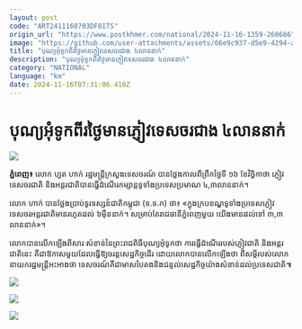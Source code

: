 ```yaml
---
layout: post
code: "ART2411160703DF0ITS"
origin_url: "https://www.postkhmer.com/national/2024-11-16-1359-260686"
image: "https://github.com/user-attachments/assets/66e9c937-d5e9-4294-adc0-971e3da8e58e"
title: "បុណ្យ​អុំទូក​ពីរ​ថ្ងៃ​មាន​ភ្ញៀវ​ទេសចរ​ជាង ៤​លាន​នាក់"
description: "​​បុណ្យ​អុំទូក​ពីរ​ថ្ងៃ​មាន​ភ្ញៀវ​ទេសចរ​ជាង ៤​លាន​នាក់​"
category: "NATIONAL"
language: "km"
date: 2024-11-16T07:31:06.416Z
---
```


# បុណ្យ​អុំទូក​ពីរ​ថ្ងៃ​មាន​ភ្ញៀវ​ទេសចរ​ជាង ៤​លាន​នាក់

![](https://github.com/user-attachments/assets/e7ace3ca-4e93-4fee-89ca-b11e4123a139)

**ភ្នំពេញ៖** លោក ហួត ហាក់​ រដ្ឋមន្ដ្រី​ក្រសួង​ទេសចរណ៍ បានថ្លែង​កាលពីព្រឹក​ថ្ងៃទី ១៦ ខែ​វិច្ឆិកា​ថា ភ្ញៀវ​ទេសចរ​ជាតិ និង​អន្ដរជាតិ​បាន​ធ្វើដំណើរ​កម្សាន្ដ​ទូទាំង​ប្រទេស​ប្រមាណ ៤​,៣​លាននាក់​។

លោក ហាក់ បានថ្លែង​ប្រាប់​ទូរទស្សន៍ជាតិ​កម្ពុជា (ទ.ទ.ក)​ ថា​៖ «ក្នុង​ក្របខណ្ឌ​ទូទាំង​ប្រទេស​ ភ្ញៀវ​ទេសចរ​អន្ដរជាតិ​មាន​រហូតដល់ ៦​ម៉ឺន​នាក់​។ សម្រាប់តែ​រាជធានីភ្នំពេញ​មួយ​ យើង​មាន​ដល់ទៅ ៣,៣​លាន​នាក់​»។

លោកបាន​លើកឡើងពីសារៈ​សំខាន់​នៃ​ព្រះរាជពិធី​បុណ្យ​អុំទូក​ថា ការ​ធ្វើដំណើរ​របស់​ភ្ញៀវ​ជាតិ និង​អន្ដរជាតិ​នេះ គឺជា​ឱកាស​មួយ​ដែល​ធ្វើ​ឱ្យ​ចរន្ដ​សេដ្ឋកិច្ច​ដើរ​ ដោយ​លោក​បាន​លើកឡើងថា ពីសម្ដី​របស់​លោកនាយករដ្ឋមន្ដ្រី​អះអាងថា ទេសចរណ៍គឺជា​មាស​បៃតង​ និង​ជន្ទល់​សេដ្ឋកិច្ច​យ៉ាង​សំខាន់​ដល់​ប្រទេស​ជាតិ៕

![](https://github.com/user-attachments/assets/a8f3e2ab-862b-4350-bcc0-b8d87578d2e4)

![](https://pppkhmer.sgp1.cdn.digitaloceanspaces.com/image/main/202411/16_11_2024_16_11_2024_edit2.jpg)

![](https://github.com/user-attachments/assets/503171d7-a12e-4965-9461-cc4fe787ab54)